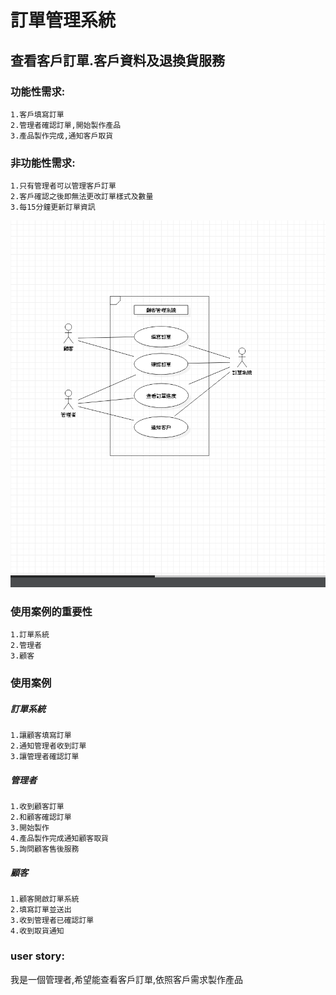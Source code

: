 # 訂單管理系統
## 查看客戶訂單.客戶資料及退換貨服務
### 功能性需求:
    1.客戶填寫訂單
    2.管理者確認訂單,開始製作產品
    3.產品製作完成,通知客戶取貨
### 非功能性需求:
    1.只有管理者可以管理客戶訂單
    2.客戶確認之後即無法更改訂單樣式及數量
    3.每15分鐘更新訂單資訊

![costomer](133.png "usecasediagram")
### 使用案例的重要性
    1.訂單系統
    2.管理者
    3.顧客
### 使用案例
##### 訂單系統
    1.讓顧客填寫訂單
    2.通知管理者收到訂單
    3.讓管理者確認訂單
##### 管理者
    1.收到顧客訂單
    2.和顧客確認訂單
    3.開始製作
    4.產品製作完成通知顧客取貨
    5.詢問顧客售後服務
##### 顧客
    1.顧客開啟訂單系統
    2.填寫訂單並送出
    3.收到管理者已確認訂單
    4.收到取貨通知
### user story:
 我是一個管理者,希望能查看客戶訂單,依照客戶需求製作產品     
       
